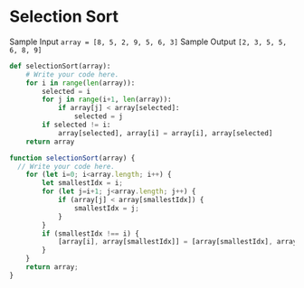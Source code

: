 # Selection Sort
Sample Input
```array = [8, 5, 2, 9, 5, 6, 3]```
Sample Output
```[2, 3, 5, 5, 6, 8, 9]```
```python
def selectionSort(array):
    # Write your code here.
    for i in range(len(array)):
		selected = i
		for j in range(i+1, len(array)):
			if array[j] < array[selected]:
				selected = j
		if selected != i:
			array[selected], array[i] = array[i], array[selected]
	return array
```
```javascript
function selectionSort(array) {
  // Write your code here.
	for (let i=0; i<array.length; i++) {
		let smallestIdx = i;
		for (let j=i+1; j<array.length; j++) {
			if (array[j] < array[smallestIdx]) {
				smallestIdx = j;
			}
		}
		if (smallestIdx !== i) {
			[array[i], array[smallestIdx]] = [array[smallestIdx], array[i]];
		}
	}
	return array;
}
```
